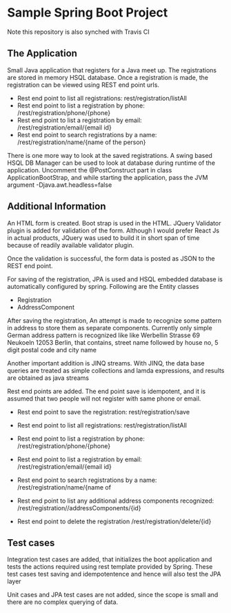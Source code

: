 # Sample Spring Boot Project

Note this repository is also synched with Travis CI

## The Application
Small Java application that registers for a Java meet up.
The registrations are stored in memory HSQL database.
Once a registration is made, the registration can be viewed using REST end point urls.

* Rest end point to list all registrations: rest/registration/listAll
* Rest end point to list a registration by phone: /rest/registration/phone/{phone}
* Rest end point to list a registration by email: /rest/registration/email/{email id}
* Rest end point to search registrations by a name: /rest/registration/name/{name of the person}

There is one more way to look at the saved registrations. A swing based HSQL DB Manager can be used to look at database during runtime of the application.
Uncomment the @PostConstruct part in class ApplicationBootStrap, and while starting the application, pass the JVM argument -Djava.awt.headless=false     


## Additional Information
An HTML form is created. Boot strap is used in the HTML.
JQuery Validator plugin is added for validation of the form. Although I would prefer React Js in actual products, JQuery was used to build it in short span of time because of readily available validator plugin.

Once the validation is successful, the form data is posted as JSON to the REST end point.

For saving of the registration, JPA is used and HSQL embedded database is automatically configured by spring. 
Following are the Entity classes

* Registration
* AddressComponent

After saving the registration, An attempt is made to recognize some pattern in address to store them as separate components.
Currently only simple German address pattern is recognized like like Werbellin Strasse 69 Neukoeln 12053 Berlin, that contains, street name followed by house no, 5 digit postal code and city name

Another important addition is JINQ streams. With JINQ, the data base queries are treated as simple collections and lamda expressions, and results are obtained as java streams
 
Rest end points are added. The end point save is idempotent, and it is assumed that two people will not register with same phone or email.

* Rest end point to save the registration: rest/registration/save
* Rest end point to list all registrations: rest/registration/listAll
* Rest end point to list a registration by phone: /rest/registration/phone/{phone}
* Rest end point to list a registration by email: /rest/registration/email/{email id}
* Rest end point to search registrations by a name: /rest/registration/name/{name of 
* Rest end point to list any additional address components recognized: 
/rest/registration//addressComponents/{id}

* Rest end point to delete the registration /rest/registration/delete/{id}




## Test cases
Integration test cases are added, that initializes the boot application and tests the actions required using rest template provided by Spring.
These test cases test saving and idempotentence and hence will also test the JPA layer

Unit cases and JPA test cases are not added, since the scope is small and there are no
complex querying of data.


